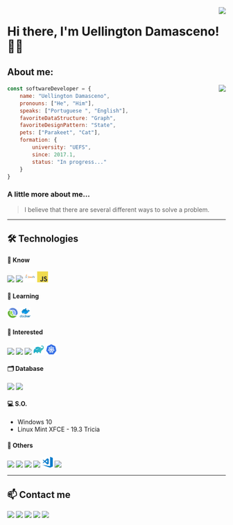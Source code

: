  <img align="right" src="http://hits.dwyl.com/UellingtonDamasceno/UellingtonDamasceno.svg"> 

# Hi there, I'm Uellington Damasceno! 👋🏿


## About me:
<img height="280" align="right" src="https://octodex.github.com/images/daftpunktocat-guy.gif">

```javascript
const softwareDeveloper = {
    name: "Uellington Damasceno",
    pronouns: ["He", "Him"],
    speaks: ["Portuguese ", "English"],
    favoriteDataStructure: "Graph",
    favoriteDesignPattern: "State",
    pets: ["Parakeet", "Cat"],
    formation: {
        university: "UEFS", 
        since: 2017.1,
        status: "In progress..."
    }
}
```
 
### A little more about me...

>I believe that there are several different ways to solve a problem.

----
## 🛠️ Technologies
#### 🌳 Know
<code><img height="25" src="https://devicons.github.io/devicon/devicon.git/icons/c/c-original.svg"></code>
<code><img height="25" src="https://devicons.github.io/devicon/devicon.git/icons/java/java-original.svg"></code>
<code><img height="25" src="https://raw.githubusercontent.com/github/explore/master/topics/javafx/javafx.png"></code>
<code><img height="25" src="https://raw.githubusercontent.com/github/explore/master/topics/javascript/javascript.png"></code>



#### 🌱 Learning
<code><img height="25" src="https://raw.githubusercontent.com/github/explore/master/topics/clojure/clojure.png"></code>
<code><img height="25" src="https://raw.githubusercontent.com/github/explore/master/topics/docker/docker.png"></code>

#### 🤩 Interested
<code><img height="25" src="https://dbdb.io/media/logos/datomic.png"></code>
<code><img height="25" src="https://dl.airtable.com/qU3WA8l7RNugSz7XGaNn_large_a2d0a422b38e8427adb36450d17e69f1_11156357cf86_t.png"></code>
<code><img height="25" src="https://upload.wikimedia.org/wikipedia/commons/thumb/0/05/Apache_kafka.svg/1200px-Apache_kafka.svg.png"></code>
<code><img height="25" src="https://raw.githubusercontent.com/github/explore/master/topics/gradle/gradle.png"></code>
<code><img height="25" src="https://raw.githubusercontent.com/github/explore/master/topics/kubernetes/kubernetes.png"></code>


#### 🗂️ Database
<code><img height="25" src="https://devicons.github.io/devicon/devicon.git/icons/mysql/mysql-original.svg"></code>
<code><img height="25" src="https://devicons.github.io/devicon/devicon.git/icons/mongodb/mongodb-original.svg"></code>

#### 💻 S.O.
- Windows 10
- Linux Mint XFCE - 19.3 Tricia 

#### 💬 Others
<code><a href="https://elementor.com/" title="Elementor Page Builder"><img height="25" src="https://essential-addons.com/wp-content/uploads/2017/07/elementor-icon-256x256.png"></a></code>
<code><a href="https://git-scm.com/" title="Git"><img height="25" src="https://devicons.github.io/devicon/devicon.git/icons/git/git-original.svg"></a></code>
<code><a href="https://heroku.com" title="Heroku"><img height="25" src="https://devicons.github.io/devicon/devicon.git/icons/heroku/heroku-plain.svg"></a></code>
<code><a href="https://netbeans.apache.org/" title="Apache Netbeans"><img height="25" src="https://upload.wikimedia.org/wikipedia/commons/thumb/9/98/Apache_NetBeans_Logo.svg/245px-Apache_NetBeans_Logo.svg.png"></a></code>
<code><a href="https://code.visualstudio.com/" title="Visual Studio Code"><img height="25" src="https://raw.githubusercontent.com/github/explore/master/topics/visual-studio-code/visual-studio-code.png"></a></code> 
<code><a href="https://wordpress.org/" title="Wordpress"><img height="25" src="https://devicons.github.io/devicon/devicon.git/icons/wordpress/wordpress-plain.svg"></a></code>

----
## 📫 Contact me
<code><a href="https://www.facebook.com/uellington1" title="Facebook"><img height="25" src="https://image.flaticon.com/icons/svg/2111/2111398.svg"></a></code>
<code><a href="mailto:uellington99@gmail.com" title="Gmail"><img height="25" src="https://image.flaticon.com/icons/svg/732/732200.svg"></a></code>
<code><a href="https://www.instagram.com/damasceno_u/" title="Instagram"><img height="25" src="https://image.flaticon.com/icons/svg/174/174855.svg"></a></code>
<code><a href="https://www.linkedin.com/in/uellington-damasceno-79759b164/" title="Linkedin"><img height="25" src="https://image.flaticon.com/icons/svg/174/174857.svg"></a></code>
<code><a href="https://twitter.com/uellington99" title="Twitter"><img height="25" src="https://image.flaticon.com/icons/svg/1409/1409937.svg"></a></code>

<!--
**UellingtonDamasceno/UellingtonDamasceno** is a ✨ _special_ ✨ repository because its `README.md` (this file) appears on your GitHub profile.

Here are some ideas to get you started:

- 🔭 I’m currently working on ...
- 🌱 I’m currently learning ...
- 👯 I’m looking to collaborate on ...
- 🤔 I’m looking for help with ...
- 💬 Ask me about ...
- 📫 How to reach me: ...
- 😄 Pronouns: ...
- ⚡ Fun fact: ...
-->
